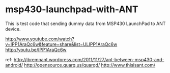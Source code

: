 msp430-launchpad-with-ANT
=========================

This is test code that sending dummy data from MSP430 LaunchPad to ANT device.


http://www.youtube.com/watch?v=IPP1AraQc6w&feature=share&list=ULIPP1AraQc6w
http://youtu.be/IPP1AraQc6w


ref: http://jbremnant.wordpress.com/2011/11/27/ant-between-msp430-and-android/
     http://opensource.quarq.us/quarqd/
     http://www.thisisant.com/ 
            

